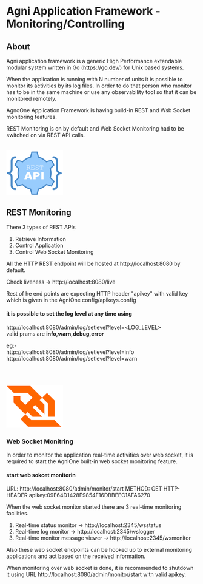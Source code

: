 # Agni Application Framework - Monitoring/Controlling

## About
Agni application framework is a generic High Performance extendable modular system written in Go (https://go.dev/) for Unix based systems.<br>

When the application is running with N number of units it is possible to monitor its activities by its log files.
In order to do that person who monitor has to be in the same machine or use any observability tool so that it can be monitored remotely.

AgnoOne Application Framework is having build-in REST and Wsb Socket monitoring features.

REST Monitoring is on by default and Web Socket Monitoring had to be switched on via REST API calls.
<br/> <br/>

![]()<img src="./asserts/icon_image.png" width="150px" >
## REST Monitoring

  There 3 types of REST APIs
   
  1. Retrieve Information
  2. Control Application
  3. Control Web Socket Monitoring
   
   
  All the HTTP REST endpoint will be hosted at http://localhost:8080 by default.
   
  Check liveness -> http://localhost:8080/live

  Rest of he end points are expecting HTTP header "apikey" with valid key which is given in the AgniOne config/apikeys.config

 #### it is possible to set the log level at any time using 
  http://localhost:8080/admin/log/setlevel?level=<LOG_LEVEL>
  <br/>valid prams are <b>info,warn,debug,error </b>

eg:- <br/>
  http://localhost:8080/admin/log/setlevel?level=info
  http://localhost:8080/admin/log/setlevel?level=warn
  
  <br/> <br/>

![]()<img src="./asserts/websocket_client.png" width="150px" >
### Web Socket Monitring

In order to monitor the application real-time activities over web socket, it is required to start the AgniOne built-in web socket monitoring feature.
#### start web sokcet monitorin
  URL: http://localhost:8080/admin/monitor/start
  METHOD: GET
  HTTP-HEADER apikey:09E64D1428F9854F16DBBEEC1AFA6270
  
  When the web socket monitor started there are 3 real-time monitoring facilities.
  1. Real-time status monitor -> http://localhost:2345/wsstatus
  2. Real-time log monitor -> http://localhost:2345/wslogger
  3. Real-time monitor message viewer -> http://localhost:2345/wsmonitor

Also these web socket endpoints can be hooked up to external monitoring applications and act based on the received information.

When monitoring over web socket is done, it is recommended to shutdown it using
 URL http://localhost:8080/admin/monitor/start with valid apikey.
 
 

